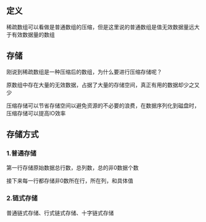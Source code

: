## 定义
稀疏数组可以看做是普通数组的压缩，但是这里说的普通数组是值无效数据量远大于有效数据量的数组

## 存储
刚说到稀疏数组是一种压缩后的数组，为什么要进行压缩存储呢？

原数组中存在大量的无效数据，占据了大量的存储空间，真正有用的数据却少之又少

压缩存储可以节省存储空间以避免资源的不必要的浪费，在数据序列化到磁盘时，压缩存储可以提高IO效率

## 存储方式
### 1.普通存储
第一行存储原始数据总行数，总列数，总的非0数据个数

接下来每一行都存储非0数所在行，所在列，和具体值

### 2.链式存储
普通链式存储、行式链式存储、十字链式存储